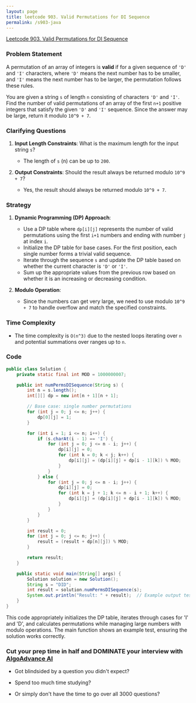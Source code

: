 ```yaml
---
layout: page
title: leetcode 903. Valid Permutations for DI Sequence
permalink: /s903-java
---
```

[Leetcode 903. Valid Permutations for DI Sequence](https://algoadvance.github.io/algoadvance/l903)
### Problem Statement

A permutation of an array of integers is **valid** if for a given sequence of `'D'` and `'I'` characters, where `'D'` means the next number has to be smaller, and `'I'` means the next number has to be larger, the permutation follows these rules.

You are given a string `s` of length `n` consisting of characters `'D'` and `'I'`. Find the number of valid permutations of an array of the first `n+1` positive integers that satisfy the given `'D'` and `'I'` sequence. Since the answer may be large, return it modulo `10^9 + 7`.

### Clarifying Questions

1. **Input Length Constraints**: What is the maximum length for the input string `s`?
   - The length of `s` (n) can be up to `200`.

2. **Output Constraints**: Should the result always be returned modulo `10^9 + 7`?
   - Yes, the result should always be returned modulo `10^9 + 7`.

### Strategy

1. **Dynamic Programming (DP) Approach**:
    - Use a DP table where `dp[i][j]` represents the number of valid permutations using the first `i+1` numbers and ending with number `j` at index `i`.
    - Initialize the DP table for base cases. For the first position, each single number forms a trivial valid sequence.
    - Iterate through the sequence `s` and update the DP table based on whether the current character is `'D'` or `'I'`.
    - Sum up the appropriate values from the previous row based on whether it is an increasing or decreasing condition.

2. **Modulo Operation**:
    - Since the numbers can get very large, we need to use modulo `10^9 + 7` to handle overflow and match the specified constraints.

### Time Complexity
- The time complexity is `O(n^3)` due to the nested loops iterating over `n` and potential summations over ranges up to `n`.

### Code

```java
public class Solution {
    private static final int MOD = 1000000007;

    public int numPermsDISequence(String s) {
        int n = s.length();
        int[][] dp = new int[n + 1][n + 1];

        // Base case: single number permutations
        for (int j = 0; j <= n; j++) {
            dp[0][j] = 1;
        }

        for (int i = 1; i <= n; i++) {
            if (s.charAt(i - 1) == 'I') {
                for (int j = 0; j <= n - i; j++) {
                    dp[i][j] = 0;
                    for (int k = 0; k < j; k++) {
                        dp[i][j] = (dp[i][j] + dp[i - 1][k]) % MOD;
                    }
                }
            } else {
                for (int j = 0; j <= n - i; j++) {
                    dp[i][j] = 0;
                    for (int k = j + 1; k <= n - i + 1; k++) {
                        dp[i][j] = (dp[i][j] + dp[i - 1][k]) % MOD;
                    }
                }
            }
        }

        int result = 0;
        for (int j = 0; j <= n; j++) {
            result = (result + dp[n][j]) % MOD;
        }

        return result;
    }

    public static void main(String[] args) {
        Solution solution = new Solution();
        String s = "DID";
        int result = solution.numPermsDISequence(s);
        System.out.println("Result: " + result);  // Example output test
    }
}
```

This code appropriately initializes the DP table, iterates through cases for 'I' and 'D', and calculates permutations while managing large numbers with modulo operations. The main function shows an example test, ensuring the solution works correctly.


### Cut your prep time in half and DOMINATE your interview with [AlgoAdvance AI](https://algoAdvance.com)

- Got blindsided by a question you didn't expect?

- Spend too much time studying?

- Or simply don't have the time to go over all 3000 questions?

